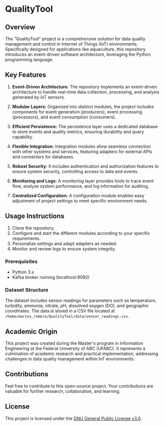 # QualityTool

## Overview

The "QualityTool" project is a comprehensive solution for data quality management and control in Internet of Things (IoT) environments. Specifically designed for applications like aquaculture, this repository introduces an event-driven software architecture, leveraging the Python programming language.

## Key Features

1. **Event-Driven Architecture:** The repository implements an event-driven architecture to handle real-time data collection, processing, and analysis generated by IoT sensors.

2. **Modular Layers:** Organized into distinct modules, the project includes components for event generation (producers), event processing (processors), and event consumption (consumers).

3. **Efficient Persistence:** The persistence layer uses a dedicated database to store events and quality metrics, ensuring durability and query capability.

4. **Flexible Integration:** Integration modules allow seamless connection with other systems and services, featuring adapters for external APIs and connectors for databases.

5. **Robust Security:** It includes authentication and authorization features to ensure system security, controlling access to data and events.

6. **Monitoring and Logs:** A monitoring layer provides tools to trace event flow, analyze system performance, and log information for auditing.

7. **Centralized Configuration:** A configuration module enables easy adjustment of project settings to meet specific environment needs.

## Usage Instructions

1. Clone the repository.
2. Configure and start the different modules according to your specific requirements.
3. Personalize settings and adapt adapters as needed.
4. Monitor and review logs to ensure system integrity.

### Prerequisites
- Python 3.x
- Kafka broker running (localhost:9092)

### Dataset Structure
The dataset includes sensor readings for parameters such as temperature, turbidity, ammonia, nitrate, pH, dissolved oxygen (DO), and geographic coordinates. The data is stored in a CSV file located at `/home/marcos_romero/QualityTool/data/sensor_readings.csv`.

## Academic Origin

This project was created during the Master's program in Information Engineering at the Federal University of ABC (UFABC). It represents a culmination of academic research and practical implementation, addressing challenges in data quality management within IoT environments.

## Contributions

Feel free to contribute to this open-source project. Your contributions are valuable for further research, collaboration, and learning.

## License

This project is licensed under the [GNU General Public License v3.0](LICENSE).

